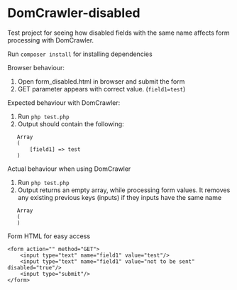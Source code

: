 # DomCrawler-disabled

Test project for seeing how disabled fields with the same name affects form processing with DomCrawler.

Run `composer install` for installing dependencies

Browser behaviour: 
1. Open form_disabled.html in browser and submit the form 
2. GET parameter appears with correct value. (`field1=test`)

Expected behaviour with DomCrawler: 
1. Run `php test.php`
2. Output should contain the following: 
```
   Array
   (
       [field1] => test
   )
```

Actual behaviour when using DomCrawler
1. Run `php test.php`
2. Output returns an empty array, while processing form values. It removes any existing previous keys (inputs) if they inputs have the same name  
```
   Array
   (
   )
```


Form HTML for easy access
```
<form action="" method="GET">
    <input type="text" name="field1" value="test"/>
    <input type="text" name="field1" value="not to be sent" disabled="true"/>
    <input type="submit"/>
</form>
```
